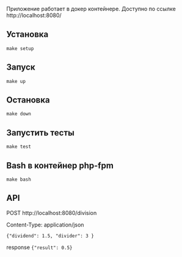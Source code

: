 Приложение работает в докер контейнере. Доступно по ссылке http://localhost:8080/


## Установка
```make setup```

## Запуск
```make up```

## Остановка
```make down```

## Запустить тесты
```make test```

## Bash в контейнер php-fpm
```make bash```

## API

POST http://localhost:8080/division

Content-Type: application/json

```{"dividend": 1.5, "divider": 3 }```

response
```{"result": 0.5}```